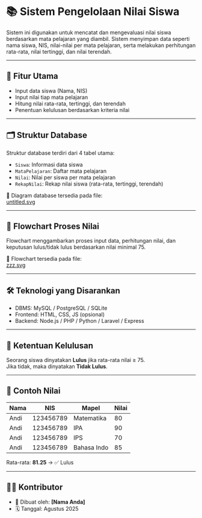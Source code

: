 # 📚 Sistem Pengelolaan Nilai Siswa

Sistem ini digunakan untuk mencatat dan mengevaluasi nilai siswa berdasarkan mata pelajaran yang diambil. Sistem menyimpan data seperti nama siswa, NIS, nilai-nilai per mata pelajaran, serta melakukan perhitungan rata-rata, nilai tertinggi, dan nilai terendah.

---

## 📌 Fitur Utama

- Input data siswa (Nama, NIS)
- Input nilai tiap mata pelajaran
- Hitung nilai rata-rata, tertinggi, dan terendah
- Penentuan kelulusan berdasarkan kriteria nilai

---

## 🗂️ Struktur Database

Struktur database terdiri dari 4 tabel utama:

- `Siswa`: Informasi data siswa
- `MataPelajaran`: Daftar mata pelajaran
- `Nilai`: Nilai per siswa per mata pelajaran
- `RekapNilai`: Rekap nilai siswa (rata-rata, tertinggi, terendah)

📎 Diagram database tersedia pada file:  
[untitled.svg](untitled.svg)

---

## 🔁 Flowchart Proses Nilai

Flowchart menggambarkan proses input data, perhitungan nilai, dan keputusan lulus/tidak lulus berdasarkan nilai minimal 75.

📎 Flowchart tersedia pada file:  
[zzz.svg](zzz.svg)

---

## 🛠️ Teknologi yang Disarankan

- DBMS: MySQL / PostgreSQL / SQLite
- Frontend: HTML, CSS, JS (opsional)
- Backend: Node.js / PHP / Python / Laravel / Express

---

## 📌 Ketentuan Kelulusan

Seorang siswa dinyatakan **Lulus** jika rata-rata nilai ≥ 75.  
Jika tidak, maka dinyatakan **Tidak Lulus**.

---

## 🧪 Contoh Nilai

| Nama        | NIS       | Mapel          | Nilai |
|-------------|-----------|----------------|--------|
| Andi        | 123456789 | Matematika     | 80     |
| Andi        | 123456789 | IPA            | 90     |
| Andi        | 123456789 | IPS            | 70     |
| Andi        | 123456789 | Bahasa Indo    | 85     |

Rata-rata: **81.25** → ✅ Lulus

---

## 👨‍💻 Kontributor

- 📌 Dibuat oleh: **[Nama Anda]**
- 🗓️ Tanggal: Agustus 2025
